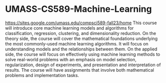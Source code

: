# UMASS-CS589-Machine-Learning
https://sites.google.com/umass.edu/compsci589-fall23/home 
This course will introduce core machine learning models and algorithms for classification, regression, clustering, and dimensionality reduction. On the theory side, the course will cover the mathematical foundations underlying the most commonly-used machine learning algorithms. It will focus on understanding models and the relationships between them. On the applied side, the course will focus on effectively using machine learning methods to solve real-world problems with an emphasis on model selection, regularization, design of experiments, and presentation and interpretation of results. The course will have assignments that involve both mathematical problems and implementation tasks. 

